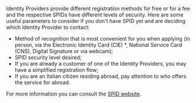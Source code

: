 Identity Providers provide different registration methods for free or for a fee and the respective SPIDs have different levels of security. Here are some useful parameters to consider if you don't have SPID yet and are deciding which Identity Provider to contact:

- Method of recognition that is most convenient for you when applying (in person, via the Electronic Identity Card (CIE) *, National Service Card (CNS), Digital Signature or via webcam);
- SPID security level desired;
- If you are already a customer of one of the Identity Providers, you may have a simplified registration flow;
- If you are an Italian citizen residing abroad, pay attention to who offers the service for abroad.

For more information you can consult the [SPID website](https://www.spid.gov.it/cos-e-spid/come-attivare-spid/).
